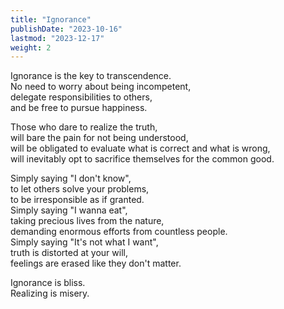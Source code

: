 ```yaml
---
title: "Ignorance"
publishDate: "2023-10-16"
lastmod: "2023-12-17"
weight: 2
---
```


Ignorance is the key to transcendence.<br/>
No need to worry about being incompetent,<br/>
delegate responsibilities to others,<br/>
and be free to pursue happiness.<br/>

Those who dare to realize the truth,<br/>
will bare the pain for not being understood,<br/>
will be obligated to evaluate what is correct and what is wrong,<br/>
will inevitably opt to sacrifice themselves for the common good.<br/>

Simply saying "I don't know",<br/>
to let others solve your problems,<br/>
to be irresponsible as if granted.<br/>
Simply saying "I wanna eat",<br/>
taking precious lives from the nature,<br/>
demanding enormous efforts from countless people.<br/>
Simply saying "It's not what I want",<br/>
truth is distorted at your will,<br/>
feelings are erased like they don't matter.<br/>

Ignorance is bliss.<br/>
Realizing is misery.<br/>
